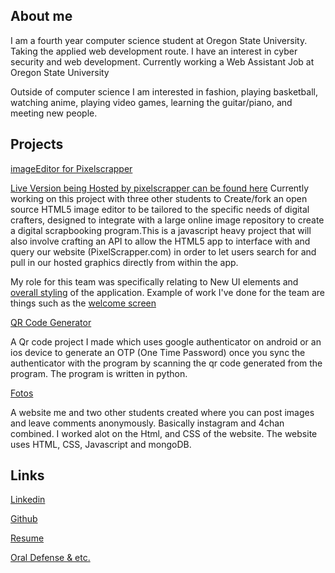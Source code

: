 
## About me
I am a fourth year computer science student at Oregon State University. Taking the applied web development route. I have an interest in cyber security and web development. Currently working a Web Assistant Job at Oregon State University

Outside of computer science I am interested in fashion, playing basketball, watching anime, playing video games, learning the guitar/piano, and meeting new people.

## Projects

[imageEditor for Pixelscrapper](https://github.com/JordanMagnuson/miniPaint) 

[Live Version being Hosted by pixelscrapper can be found here](https://www.digitalscrapbook.com/maker/)
Currently working on this project with three other students to Create/fork an open source HTML5 image editor to be tailored to the specific needs of digital crafters, designed to integrate with a large online image repository to create a digital scrapbooking program.This is a javascript heavy project that will also involve crafting an API to allow the HTML5 app to interface with and query our website (PixelScrapper.com) in order to let users search for and pull in our hosted graphics directly from within the app.

My role for this team was specifically relating to New UI elements and [overall styling](https://github.com/JordanMagnuson/miniPaint/tree/master/src/css) of the application. Example of work I've done for the team are things such as the [welcome screen](https://github.com/JordanMagnuson/miniPaint/blob/master/index.html)

[QR Code Generator](https://github.com/sdnguyen98/Qr-Code-Generator)

A Qr code project I made which uses google authenticator on android or an ios device to generate an OTP (One Time Password) once you sync the authenticator with the program by scanning the qr code generated from the program. The program is written in python.

[Fotos](https://github.com/OSU-CS290-F18/final-project-cool-team)

A website me and two other students created where you can post images and leave comments anonymously. Basically instagram and 4chan combined. I worked alot on the Html, and CSS of the website. The website uses HTML, CSS, Javascript and mongoDB.

## Links
[Linkedin](https://www.linkedin.com/in/steven-nguyen-70b683140/)

[Github](https://github.com/sdnguyen98)

[Resume](https://drive.google.com/file/d/18KXTczA6o4IEEKTPpGuCe8RzKNSwl7i1/view?usp=sharing)

[Oral Defense & etc.](https://drive.google.com/drive/folders/1x27MG-Mf8VXOs-j4t9Rj4N4P2yRnaC_P?usp=sharing)
